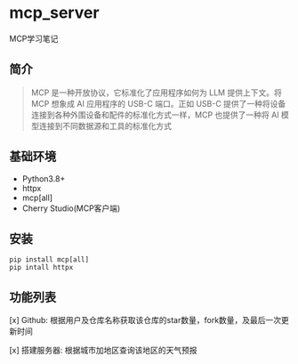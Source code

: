 # mcp_server
MCP学习笔记
## 简介
> MCP 是一种开放协议，它标准化了应用程序如何为 LLM 提供上下文。将 MCP 想象成 AI 应用程序的 USB-C 端口。正如 USB-C 提供了一种将设备连接到各种外围设备和配件的标准化方式一样，MCP 也提供了一种将 AI 模型连接到不同数据源和工具的标准化方式

## 基础环境
- Python3.8+
- httpx
- mcp[all]
- Cherry Studio(MCP客户端)


## 安装
```shell
pip install mcp[all]
pip intall httpx
```
## 功能列表
[x] Github: 根据用户及仓库名称获取该仓库的star数量，fork数量，及最后一次更新时间

[x] 搭建服务器: 根据城市加地区查询该地区的天气预报